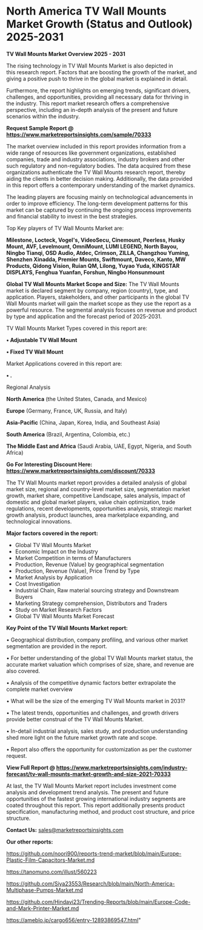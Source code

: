 # North America TV Wall Mounts Market Growth (Status and Outlook) 2025-2031

<Strong> TV Wall Mounts Market Overview 2025 - 2031</strong>

The rising technology in TV Wall Mounts Market is also depicted in this research report. Factors that are boosting the growth of the market, and giving a positive push to thrive in the global market is explained in detail.

Furthermore, the report highlights on emerging trends, significant drivers, challenges, and opportunities, providing all necessary data for thriving in the industry. This report market research offers a comprehensive perspective, including an in-depth analysis of the present and future scenarios within the industry.

<strong>Request Sample Report @ <a href=https://www.marketreportsinsights.com/sample/70333>https://www.marketreportsinsights.com/sample/70333</a></strong>

The market overview included in this report provides information from a wide range of resources like government organizations, established companies, trade and industry associations, industry brokers and other such regulatory and non-regulatory bodies. The data acquired from these organizations authenticate the TV Wall Mounts research report, thereby aiding the clients in better decision making. Additionally, the data provided in this report offers a contemporary understanding of the market dynamics.

The leading players are focusing mainly on technological advancements in order to improve efficiency. The long-term development patterns for this market can be captured by continuing the ongoing process improvements and financial stability to invest in the best strategies.

Top Key players of TV Wall Mounts Market are:

<strong>Milestone, Locteck, Vogel's, VideoSecu, Cinemount, Peerless, Husky Mount, AVF, Levelmount, OmniMount, LUMI LEGEND, North Bayou, Ningbo Tianqi, OSD Audio, Atdec, Crimson, ZILLA, Changzhou Yuming, Shenzhen Xinadda, Premier Mounts, Swiftmount, Daveco, Kanto, MW Products, Qidong Vision, Ruian QM, Lilong, Yuyao Yuda, KINGSTAR DISPLAYS, Fenghua Yuanfan, Forshun, Ningbo Honsunmount</strong>

<strong><b>Global TV Wall Mounts Market Scope and Size:</b></strong>
The TV Wall Mounts market is declared segment by company, region (country), type, and application. Players, stakeholders, and other participants in the global TV Wall Mounts market will gain the market scope as they use the report as a powerful resource. The segmental analysis focuses on revenue and product by type and application and the forecast period of 2025-2031.

TV Wall Mounts Market Types covered in this report are:

<strong>• Adjustable TV Wall Mount

• Fixed TV Wall Mount</strong>

Market Applications covered in this report are:

<strong>• .</strong> 

Regional Analysis

<strong>North America</strong> (the United States, Canada, and Mexico)

<strong>Europe</strong> (Germany, France, UK, Russia, and Italy)

<strong>Asia-Pacific</strong> (China, Japan, Korea, India, and Southeast Asia)

<strong>South America</strong> (Brazil, Argentina, Colombia, etc.)

<strong>The Middle East and Africa</strong> (Saudi Arabia, UAE, Egypt, Nigeria, and South Africa)

<strong>Go For Interesting Discount Here: <a href=https://www.marketreportsinsights.com/discount/70333>https://www.marketreportsinsights.com/discount/70333</a></strong>

The TV Wall Mounts market report provides a detailed analysis of global market size, regional and country-level market size, segmentation market growth, market share, competitive Landscape, sales analysis, impact of domestic and global market players, value chain optimization, trade regulations, recent developments, opportunities analysis, strategic market growth analysis, product launches, area marketplace expanding, and technological innovations.

<strong><b>Major factors covered in the report:</b></strong>
<ul>
  <li>Global TV Wall Mounts Market </li>
  <li>Economic Impact on the Industry</li>
  <li>Market Competition in terms of Manufacturers</li>
  <li>Production, Revenue (Value) by geographical segmentation</li>
  <li>Production, Revenue (Value), Price Trend by Type</li>
  <li>Market Analysis by Application</li>
  <li>Cost Investigation</li>
  <li>Industrial Chain, Raw material sourcing strategy and Downstream Buyers</li>
  <li>Marketing Strategy comprehension, Distributors and Traders</li>
  <li>Study on Market Research Factors</li>
  <li>Global TV Wall Mounts Market Forecast</li>
</ul>

<strong><b>Key Point of the TV Wall Mounts Market report:</b></strong>

• Geographical distribution, company profiling, and various other market segmentation are provided in the report.

• For better understanding of the global TV Wall Mounts market status, the accurate market valuation which comprises of size, share, and revenue are also covered.

• Analysis of the competitive dynamic factors better extrapolate the complete market overview

• What will be the size of the emerging TV Wall Mounts market in 2031?

• The latest trends, opportunities and challenges, and growth drivers provide better construal of the TV Wall Mounts Market.

• In-detail industrial analysis, sales study, and production understanding shed more light on the future market growth rate and scope.

• Report also offers the opportunity for customization as per the customer request.

<strong><b>View Full Report @ <a href=https://www.marketreportsinsights.com/industry-forecast/tv-wall-mounts-market-growth-and-size-2021-70333>https://www.marketreportsinsights.com/industry-forecast/tv-wall-mounts-market-growth-and-size-2021-70333</a></b></strong>


At last, the TV Wall Mounts Market report includes investment come analysis and development trend analysis. The present and future opportunities of the fastest growing international industry segments are coated throughout this report. This report additionally presents product specification, manufacturing method, and product cost structure, and price structure.

<strong>Contact Us:</strong>
sales@marketreportsinsights.com

<strong>Our other reports:</strong>

<a href=https://github.com/noori900/reports-trend-market/blob/main/Europe-Plastic-Film-Capacitors-Market.md>https://github.com/noori900/reports-trend-market/blob/main/Europe-Plastic-Film-Capacitors-Market.md</a>

<a href=https://tanomuno.com/illust/560223>https://tanomuno.com/illust/560223</a>

<a href=https://github.com/Siya23553/Research/blob/main/North-America-Multiphase-Pumps-Market.md>https://github.com/Siya23553/Research/blob/main/North-America-Multiphase-Pumps-Market.md</a>

<a href=https://github.com/Hindavi23/Trending-Reports/blob/main/Europe-Code-and-Mark-Printer-Market.md>https://github.com/Hindavi23/Trending-Reports/blob/main/Europe-Code-and-Mark-Printer-Market.md</a>

<a href=https://ameblo.jp/cargo656/entry-12893869547.html>https://ameblo.jp/cargo656/entry-12893869547.html</a>"
